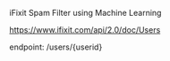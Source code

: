 iFixit Spam Filter using Machine Learning

https://www.ifixit.com/api/2.0/doc/Users

endpoint: /users/{userid}
